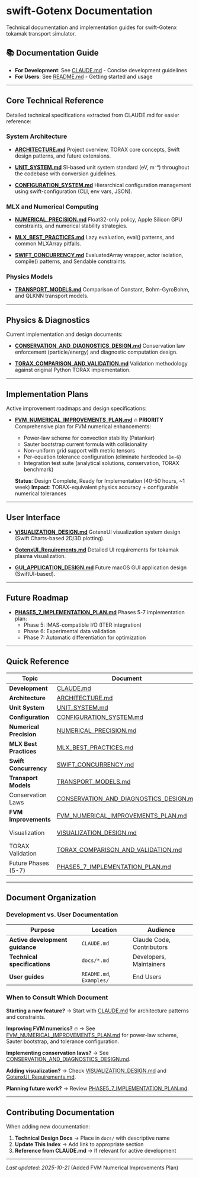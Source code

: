 # swift-Gotenx Documentation

Technical documentation and implementation guides for swift-Gotenx tokamak transport simulator.

## 📚 Documentation Guide

- **For Development**: See [CLAUDE.md](../CLAUDE.md) - Concise development guidelines
- **For Users**: See [README.md](../README.md) - Getting started and usage

---

## Core Technical Reference

Detailed technical specifications extracted from CLAUDE.md for easier reference:

### System Architecture

- **[ARCHITECTURE.md](ARCHITECTURE.md)**
  Project overview, TORAX core concepts, Swift design patterns, and future extensions.

- **[UNIT_SYSTEM.md](UNIT_SYSTEM.md)**
  SI-based unit system standard (eV, m⁻³) throughout the codebase with conversion guidelines.

- **[CONFIGURATION_SYSTEM.md](CONFIGURATION_SYSTEM.md)**
  Hierarchical configuration management using swift-configuration (CLI, env vars, JSON).

### MLX and Numerical Computing

- **[NUMERICAL_PRECISION.md](NUMERICAL_PRECISION.md)**
  Float32-only policy, Apple Silicon GPU constraints, and numerical stability strategies.

- **[MLX_BEST_PRACTICES.md](MLX_BEST_PRACTICES.md)**
  Lazy evaluation, eval() patterns, and common MLXArray pitfalls.

- **[SWIFT_CONCURRENCY.md](SWIFT_CONCURRENCY.md)**
  EvaluatedArray wrapper, actor isolation, compile() patterns, and Sendable constraints.

### Physics Models

- **[TRANSPORT_MODELS.md](TRANSPORT_MODELS.md)**
  Comparison of Constant, Bohm-GyroBohm, and QLKNN transport models.

---

## Physics & Diagnostics

Current implementation and design documents:

- **[CONSERVATION_AND_DIAGNOSTICS_DESIGN.md](CONSERVATION_AND_DIAGNOSTICS_DESIGN.md)**
  Conservation law enforcement (particle/energy) and diagnostic computation design.

- **[TORAX_COMPARISON_AND_VALIDATION.md](TORAX_COMPARISON_AND_VALIDATION.md)**
  Validation methodology against original Python TORAX implementation.

---

## Implementation Plans

Active improvement roadmaps and design specifications:

- **[FVM_NUMERICAL_IMPROVEMENTS_PLAN.md](FVM_NUMERICAL_IMPROVEMENTS_PLAN.md)** 🔥 **PRIORITY**
  Comprehensive plan for FVM numerical enhancements:
  - Power-law scheme for convection stability (Patankar)
  - Sauter bootstrap current formula with collisionality
  - Non-uniform grid support with metric tensors
  - Per-equation tolerance configuration (eliminate hardcoded `1e-6`)
  - Integration test suite (analytical solutions, conservation, TORAX benchmark)

  **Status**: Design Complete, Ready for Implementation (40-50 hours, ~1 week)
  **Impact**: TORAX-equivalent physics accuracy + configurable numerical tolerances

---

## User Interface

- **[VISUALIZATION_DESIGN.md](VISUALIZATION_DESIGN.md)**
  GotenxUI visualization system design (Swift Charts-based 2D/3D plotting).

- **[GotenxUI_Requirements.md](GotenxUI_Requirements.md)**
  Detailed UI requirements for tokamak plasma visualization.

- **[GUI_APPLICATION_DESIGN.md](GUI_APPLICATION_DESIGN.md)**
  Future macOS GUI application design (SwiftUI-based).

---

## Future Roadmap

- **[PHASE5_7_IMPLEMENTATION_PLAN.md](PHASE5_7_IMPLEMENTATION_PLAN.md)**
  Phases 5-7 implementation plan:
  - Phase 5: IMAS-compatible I/O (ITER integration)
  - Phase 6: Experimental data validation
  - Phase 7: Automatic differentiation for optimization

---

## Quick Reference

| Topic | Document | Status |
|-------|----------|--------|
| **Development** | [CLAUDE.md](../CLAUDE.md) | ✅ Active |
| **Architecture** | [ARCHITECTURE.md](ARCHITECTURE.md) | ✅ Reference |
| **Unit System** | [UNIT_SYSTEM.md](UNIT_SYSTEM.md) | ✅ Reference |
| **Configuration** | [CONFIGURATION_SYSTEM.md](CONFIGURATION_SYSTEM.md) | ✅ Reference |
| **Numerical Precision** | [NUMERICAL_PRECISION.md](NUMERICAL_PRECISION.md) | ✅ Reference |
| **MLX Best Practices** | [MLX_BEST_PRACTICES.md](MLX_BEST_PRACTICES.md) | ✅ Reference |
| **Swift Concurrency** | [SWIFT_CONCURRENCY.md](SWIFT_CONCURRENCY.md) | ✅ Reference |
| **Transport Models** | [TRANSPORT_MODELS.md](TRANSPORT_MODELS.md) | ✅ Reference |
| Conservation Laws | [CONSERVATION_AND_DIAGNOSTICS_DESIGN.md](CONSERVATION_AND_DIAGNOSTICS_DESIGN.md) | ✅ Implemented |
| **FVM Improvements** | [FVM_NUMERICAL_IMPROVEMENTS_PLAN.md](FVM_NUMERICAL_IMPROVEMENTS_PLAN.md) | 🔥 **Priority** |
| Visualization | [VISUALIZATION_DESIGN.md](VISUALIZATION_DESIGN.md) | 🚧 In Progress |
| TORAX Validation | [TORAX_COMPARISON_AND_VALIDATION.md](TORAX_COMPARISON_AND_VALIDATION.md) | 📋 Planned |
| Future Phases (5-7) | [PHASE5_7_IMPLEMENTATION_PLAN.md](PHASE5_7_IMPLEMENTATION_PLAN.md) | 📋 Roadmap |

---

## Document Organization

### Development vs. User Documentation

| Purpose | Location | Audience |
|---------|----------|----------|
| **Active development guidance** | `CLAUDE.md` | Claude Code, Contributors |
| **Technical specifications** | `docs/*.md` | Developers, Maintainers |
| **User guides** | `README.md`, `Examples/` | End Users |

### When to Consult Which Document

**Starting a new feature?**
→ Start with [CLAUDE.md](../CLAUDE.md) for architecture patterns and constraints.

**Improving FVM numerics?** 🔥
→ See [FVM_NUMERICAL_IMPROVEMENTS_PLAN.md](FVM_NUMERICAL_IMPROVEMENTS_PLAN.md) for power-law scheme, Sauter bootstrap, and tolerance configuration.

**Implementing conservation laws?**
→ See [CONSERVATION_AND_DIAGNOSTICS_DESIGN.md](CONSERVATION_AND_DIAGNOSTICS_DESIGN.md).

**Adding visualization?**
→ Check [VISUALIZATION_DESIGN.md](VISUALIZATION_DESIGN.md) and [GotenxUI_Requirements.md](GotenxUI_Requirements.md).

**Planning future work?**
→ Review [PHASE5_7_IMPLEMENTATION_PLAN.md](PHASE5_7_IMPLEMENTATION_PLAN.md).

---

## Contributing Documentation

When adding new documentation:

1. **Technical Design Docs** → Place in `docs/` with descriptive name
2. **Update This Index** → Add link to appropriate section
3. **Reference from CLAUDE.md** → If relevant for active development

---

*Last updated: 2025-10-21* (Added FVM Numerical Improvements Plan)
